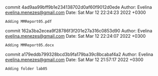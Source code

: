 commit 4ad9aa99bff9b1e234138702d0af60f9012d0ede
Author: Evelina <evelina.menezes@gmail.com>
Date:   Sat Mar 12 22:24:23 2022 +0300

    Adding MMReport05.pdf

commit 162a3ba2ecea9f28786f3f201e27a316c0853d90
Author: Evelina <evelina.menezes@gmail.com>
Date:   Sat Mar 12 22:24:07 2022 +0300

    Adding MMReport05.docx

commit a179eddb799328bcd3b9fa179ba39c8bcabaf4a2
Author: Evelina <evelina.menezes@gmail.com>
Date:   Sat Mar 12 21:57:17 2022 +0300

    Adding folder lab05
